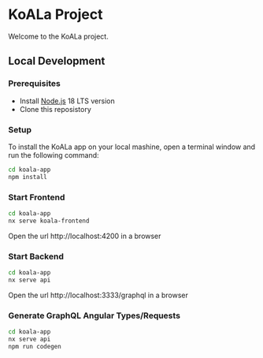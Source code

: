 # KoALa Project

Welcome to the KoALa project.

## Local Development

### Prerequisites

- Install [Node.js](https://nodejs.org) 18 LTS version
- Clone this reposistory

### Setup

To install the KoALa app on your local mashine, open a terminal window and run the following command:

```Bash
cd koala-app
npm install
```

### Start Frontend

```Bash
cd koala-app
nx serve koala-frontend
```

Open the url http://localhost:4200 in a browser

### Start Backend

```Bash
cd koala-app
nx serve api
```

Open the url http://localhost:3333/graphql in a browser


### Generate GraphQL Angular Types/Requests

```Bash
cd koala-app
nx serve api
npm run codegen
```
